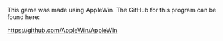This game was made using AppleWin.  The GitHub for this program can be found here:

https://github.com/AppleWin/AppleWin
